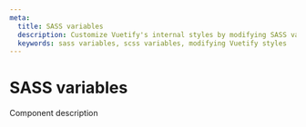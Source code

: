 ```yaml
---
meta:
  title: SASS variables
  description: Customize Vuetify's internal styles by modifying SASS variables.
  keywords: sass variables, scss variables, modifying Vuetify styles
---
```


# SASS variables
Component description

<entry-ad />

<doc-footer />
